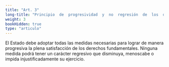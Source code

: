 ```yaml
---
title: "Art. 3"
long-title: "Principio  de  progresividad  y  no  regresión  de  los  derechos fundamentales"
weight: 3
bookHidden: true
type: "articulo"
---
```


El  Estado  debe  adoptar  todas  las  medidas  necesarias  para  lograr  de manera progresiva la plena satisfacción de los derechos fundamentales. Ninguna medida podrá tener un carácter regresivo que disminuya, menoscabe  o impida injustificadamente su ejercicio.